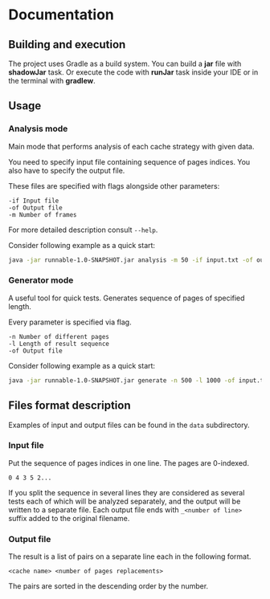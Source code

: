 # Documentation
## Building and execution
The project uses Gradle as a build system.
You can build a __jar__ file with __shadowJar__ task.
Or execute the code with __runJar__ task
inside your IDE or in the terminal with __gradlew__.

## Usage
### Analysis mode
Main mode that performs analysis of each cache strategy with given data.

You need to specify input file containing sequence of pages indices. You also have to specify the output file.

These files are specified with flags alongside other parameters:
```
-if Input file
-of Output file
-m Number of frames
```
For more detailed description consult `--help`.

Consider following example as a quick start:
```bash
java -jar runnable-1.0-SNAPSHOT.jar analysis -m 50 -if input.txt -of output.txt
```

### Generator mode
A useful tool for quick tests. Generates sequence of pages of specified length.

Every parameter is specified via flag.
```
-n Number of different pages
-l Length of result sequence
-of Output file
```

Consider following example as a quick start:
```bash
java -jar runnable-1.0-SNAPSHOT.jar generate -n 500 -l 1000 -of input.txt
```

## Files format description
Examples of input and output files can be found in the ```data``` subdirectory.

### Input file
Put the sequence of pages indices in one line. The pages are 0-indexed.
```
0 4 3 5 2...
```

If you split the sequence in several lines they are considered as
several tests each of which will be analyzed separately, and the output 
will be written to a separate file. Each output file ends with 
`_<number of line>` suffix added to the original filename.

### Output file
The result is a list of pairs on a separate line each in the following format.
```
<cache name> <number of pages replacements>
```
The pairs are sorted in the descending order by the number.